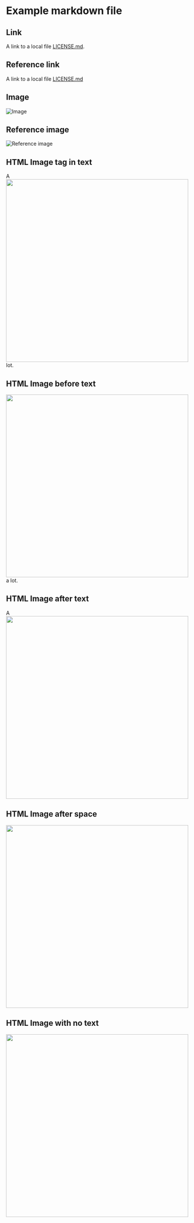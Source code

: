 # Example markdown file

## Link

A link to a local file [LICENSE.md](./LICENSE.md).

## Reference link

A link to a local file [LICENSE.md][1]

[1]: ./LICENSE.md

## Image

![Image](.gitub/demo.gif)

## Reference image

![Reference image][2]

[2]: .gitub/demo.gif

## HTML Image tag in text

A <img src=".gitub/demo.gif" width="500" /> lot.

## HTML Image before text

<img src=".gitub/demo.gif" width="500" /> a lot.

## HTML Image after text

A <img src=".gitub/demo.gif" width="500" />

## HTML Image after space

 <img src=".gitub/demo.gif" width="500" />

## HTML Image with no text

<img src=".gitub/demo.gif" width="500" />
